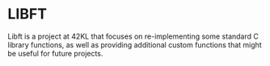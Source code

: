 # LIBFT
Libft is a project at 42KL that focuses on re-implementing some standard C library functions, as well as providing additional custom functions that might be useful for future projects.
